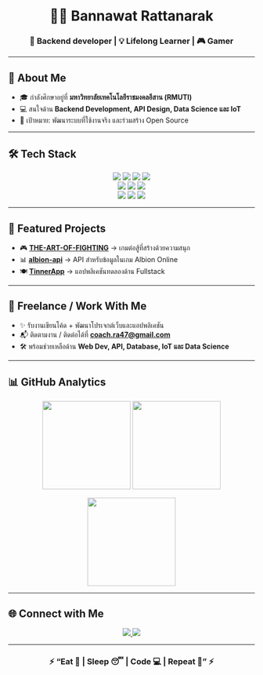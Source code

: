<!-- Header -->
<h1 align="center">👨‍💻 Bannawat Rattanarak</h1>
<h3 align="center">🚀 Backend developer | 💡 Lifelong Learner | 🎮 Gamer</h3>

---

## 📖 About Me  

- 🎓 กำลังศึกษาอยู่ที่ **มหาวิทยาลัยเทคโนโลยีราชมงคลอีสาน (RMUTI)**  
- 💻 สนใจด้าน **Backend Development, API Design, Data Science และ IoT**  
- 🎯 เป้าหมาย: พัฒนาระบบที่ใช้งานจริง และร่วมสร้าง Open Source  

---

## 🛠️ Tech Stack  

<p align="center">
  <!-- Languages -->
  <img src="https://img.shields.io/badge/Code-JavaScript-F7DF1E?logo=javascript&logoColor=000" />
  <img src="https://img.shields.io/badge/Code-TypeScript-3178C6?logo=typescript&logoColor=fff" />
  <img src="https://img.shields.io/badge/Code-Golang-00ADD8?logo=go&logoColor=fff" />
  <img src="https://img.shields.io/badge/Code-Python-3776AB?logo=python&logoColor=fff" />
  <br/>
  <!-- Frameworks -->
  <img src="https://img.shields.io/badge/Framework-React-61DAFB?logo=react&logoColor=000" />
  <img src="https://img.shields.io/badge/Framework-Next.js-000000?logo=nextdotjs&logoColor=fff" />
  <img src="https://img.shields.io/badge/Framework-Node.js-339933?logo=node.js&logoColor=fff" />
  <br/>
  <!-- Tools -->
  <img src="https://img.shields.io/badge/Tools-Docker-2496ED?logo=docker&logoColor=fff" />
  <img src="https://img.shields.io/badge/Tools-Git-F05032?logo=git&logoColor=fff" />
  <img src="https://img.shields.io/badge/Editor-VS%20Code-007ACC?logo=visualstudiocode&logoColor=fff" />
</p>

---

## 📂 Featured Projects  

- 🎮 [**THE-ART-OF-FIGHTING**](https://github.com/Bannawat01/THE-ART-OF-FIGHTING) → เกมต่อสู้ที่สร้างด้วยความสนุก  
- 📊 [**albion-api**](https://github.com/Bannawat01/albion-api) → API สำหรับข้อมูลในเกม Albion Online  
- 🍽 [**TinnerApp**](https://github.com/Bannawat01/TinnerApp) → แอปพลิเคชันทดลองด้าน Fullstack  

---

## 💼 Freelance / Work With Me  

- ✨ รับงานเขียนโค้ด + พัฒนาโปรเจกต์เว็บและแอปพลิเคชัน  
- 📬 ติดตามงาน / ติดต่อได้ที่ **[coach.ra47@gmail.com](mailto:coach.ra47@gmail.com)**  
- 🛠 พร้อมช่วยเหลือด้าน **Web Dev, API, Database, IoT และ Data Science**  

---

## 📊 GitHub Analytics  

<p align="center">
  <img src="https://github-readme-stats.vercel.app/api?username=Bannawat01&show_icons=true&theme=tokyonight" height="180"/>
  <img src="https://github-readme-stats.vercel.app/api/top-langs/?username=Bannawat01&layout=compact&theme=tokyonight" height="180"/>
</p>

<p align="center">
  <img src="https://github-readme-streak-stats.herokuapp.com/?user=Bannawat01&theme=tokyonight" height="180"/>
</p>

---

## 🌐 Connect with Me  

<p align="center">
  <a href="https://www.instagram.com/bannawattt" target="_blank">
    <img src="https://img.shields.io/badge/Instagram-E4405F?logo=instagram&logoColor=fff" />
  </a>
  <a href="mailto:coach.ra47@gmail.com">
    <img src="https://img.shields.io/badge/Email-D14836?logo=gmail&logoColor=fff" />
  </a>
</p>

---

<h3 align="center">⚡ “Eat 🍜 | Sleep 😴 | Code 💻 | Repeat 🔁” ⚡</h3>
